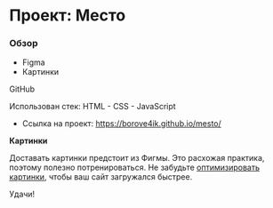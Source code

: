 # Проект: Место

### Обзор

* Figma
* Картинки

GitHub

Использован стек: HTML - CSS - JavaScript

* Ссылка на проект: https://borove4ik.github.io/mesto/

**Картинки**

Доставать картинки предстоит из Фигмы. Это расхожая практика, поэтому полезно потренироваться.
Не забудьте [оптимизировать картинки](https://tinypng.com/), чтобы ваш сайт загружался быстрее.

Удачи!
